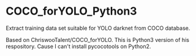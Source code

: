 # COCO_forYOLO_Python3

Extract training data set suitable for YOLO darknet from COCO database.

Based on ChriswooTalent/COCO_forYOLO. This is Python3 version of his respository. Cause I can't install pycocotools on Python2.
